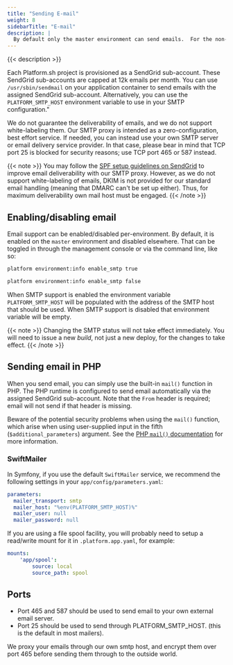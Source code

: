 ```yaml
---
title: "Sending E-mail"
weight: 8
sidebarTitle: "E-mail"
description: |
  By default only the master environment can send emails.  For the non-master environments, you can configure outgoing emails via the [management console](/administration/web/configure-environment.html#settings). Emails from Platform.sh are sent via a SendGrid-based SMTP proxy.
---
```


{{< description >}}

Each Platform.sh project is provisioned as a SendGrid sub-account. These SendGrid sub-accounts are capped at 12k emails per month.  You can use `/usr/sbin/sendmail` on your application container to send emails with the assigned SendGrid sub-account. Alternatively, you can use the `PLATFORM_SMTP_HOST` environment variable to use in your SMTP configuration."

We do not guarantee the deliverability of emails, and we do not support white-labeling them.  Our SMTP proxy is intended as a zero-configuration, best effort service.  If needed, you can instead use your own SMTP server or email delivery service provider. In that case, please bear in mind that TCP port 25 is blocked for security reasons; use TCP port 465 or 587 instead.

{{< note >}}
You may follow the [SPF setup guidelines on SendGrid](https://sendgrid.com/docs/glossary/spf/) to improve email deliverability with our SMTP proxy. However, as we do not support white-labeling of emails, DKIM is not provided for our standard email handling (meaning that DMARC can't be set up either). Thus, for maximum deliverability own mail host must be engaged.
{{< /note >}}

## Enabling/disabling email

Email support can be enabled/disabled per-environment.  By default, it is enabled on the `master` environment and disabled elsewhere.  That can be toggled in through the management console or via the command line, like so:

```bash
platform environment:info enable_smtp true

platform environment:info enable_smtp false
```

When SMTP support is enabled the environment variable `PLATFORM_SMTP_HOST` will be populated with the address of the SMTP host that should be used.  When SMTP support is disabled that environment variable will be empty.

{{< note >}}
Changing the SMTP status will not take effect immediately.  You will need to issue a new *build*, not just a new deploy, for the changes to take effect.
{{< /note >}}

## Sending email in PHP

When you send email, you can simply use the built-in `mail()` function in PHP. The PHP runtime is configured to send email automatically via the assigned SendGrid sub-account.  Note that the `From` header is required; email will not send if that header is missing.

Beware of the potential security problems when using the `mail()` function, which arise when using user-supplied input in the fifth (`$additional_parameters`) argument. See the [PHP `mail()` documentation](http://php.net/manual/en/function.mail.php) for more information.

### SwiftMailer

In Symfony, if you use the default `SwiftMailer` service, we recommend the following settings in your `app/config/parameters.yaml`:

```yaml
parameters:
  mailer_transport: smtp
  mailer_host: "%env(PLATFORM_SMTP_HOST)%"
  mailer_user: null
  mailer_password: null
```

If you are using a file spool facility, you will probably need to setup a read/write mount for it in `.platform.app.yaml`, for example:

```yaml
mounts:
    'app/spool':
        source: local
        source_path: spool
```


## Ports

- Port 465 and 587 should be used to send email to your own external email server.
- Port 25 should be used to send through PLATFORM_SMTP_HOST. (this is the default in most mailers).

We proxy your emails through our own smtp host, and encrypt them over port 465 before sending them through to the outside world.
